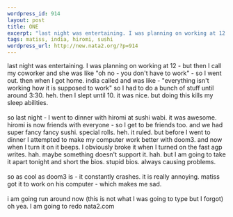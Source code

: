 ```yaml
--- 
wordpress_id: 914
layout: post
title: ONE
excerpt: "last night was entertaining. I was planning on working at 12 - but then I call my coworker and she was like \"oh no - you don't have to work\" - so I went out. then when I got home. india called and was like - \"everything isn't working how it is supposed to work\" so I had to do a bunch of stuff until around 3:30. heh. then I slept until 10. it was nice. but doing this kills my sleep abilities. "
tags: matiss, india, hiromi, sushi
wordpress_url: http://new.nata2.org/?p=914
---
```

last night was entertaining. I was planning on working at 12 - but then I call my coworker and she was like "oh no - you don't have to work" - so I went out. then when I got home. india called and was like - "everything isn't working how it is supposed to work" so I had to do a bunch of stuff until around 3:30. heh. then I slept until 10. it was nice. but doing this kills my sleep abilities. <br/><br/>so last night -  I went to dinner with hiromi at sushi wabi. it was awesome. hiromi is now friends with everyone - so I get to be friends too. and we had super fancy fancy sushi. special rolls. heh. it ruled. but before I went to dinner I attempted to make my computer work better with doom3. and now when I turn it on it beeps. I obviously broke it when I turned on the fast agp writes. hah. maybe something doesn't support it. hah. but I am going to take it apart tonight and short the bios. stupid bios. always causing problems. <br/><br/>so as cool as doom3 is - it constantly crashes. it is really annoying. matiss got it to work on his computer - which makes me sad. <br/><br/>i am going run around now (this is not what I was going to type but I forgot) oh yea. I am going to redo nata2.com
